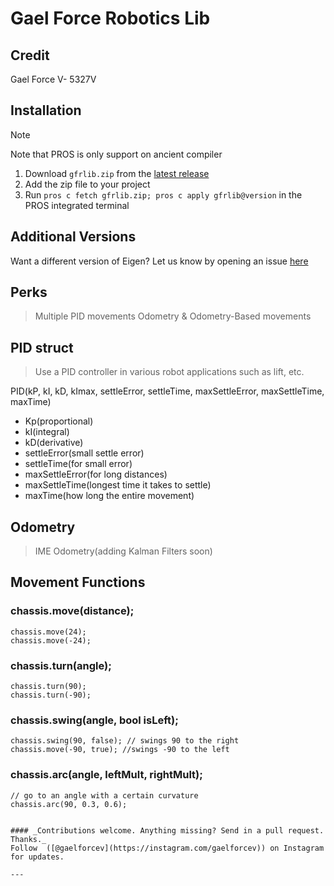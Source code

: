 # Gael Force Robotics Lib


## Credit
Gael Force V- 5327V

## Installation

> [!NOTE]
> Note that PROS is only support on ancient compiler

1. Download `gfrlib.zip` from the [latest release](https://github.com/AgilanSam/5327V/releases/latest)
2. Add the zip file to your project
3. Run `pros c fetch gfrlib.zip; pros c apply gfrlib@version` in the PROS integrated terminal

## Additional Versions

Want a different version of Eigen? Let us know by opening an issue [here](https://github.com/AgilanSam/5327V/issues/new)

## Perks
 > Multiple PID movements
 > Odometry & Odometry-Based movements

## PID struct 
> Use a PID controller in various robot applications such as lift, etc.

PID(kP, kI, kD, kImax, settleError, settleTime, maxSettleError, maxSettleTime, maxTime)
- Kp(proportional)
- kI(integral)
- kD(derivative)
- settleError(small settle error)
- settleTime(for small error)
- maxSettleError(for long distances)
- maxSettleTime(longest time it takes to settle)
- maxTime(how long the entire movement)
  
## Odometry
 > IME Odometry(adding Kalman Filters soon)
## Movement Functions
### chassis.move(distance);
 ```
chassis.move(24);
chassis.move(-24);

```
### chassis.turn(angle);
 ```
chassis.turn(90);
chassis.turn(-90);

```
### chassis.swing(angle, bool isLeft);
 ```
chassis.swing(90, false); // swings 90 to the right
chassis.move(-90, true); //swings -90 to the left

```
### chassis.arc(angle, leftMult, rightMult);
 ```
// go to an angle with a certain curvature
chassis.arc(90, 0.3, 0.6);


#### _Contributions welcome. Anything missing? Send in a pull request. Thanks._
Follow  ([@gaelforcev](https://instagram.com/gaelforcev)) on Instagram for updates.

---

